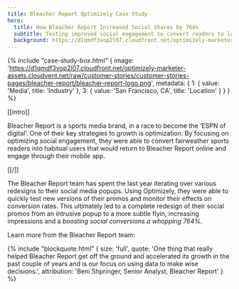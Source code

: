 ```yaml
---
title: Bleacher Report Optimizely Case Study
hero:
  title: How Bleacher Report Increased Social Shares by 764%
  subtitle: Testing improved social engagement to convert readers to loyal users
  background: https://d1qmdf3vop2l07.cloudfront.net/optimizely-marketer-assets.cloudvent.net/raw/customer-stories/customer-stories-pages/bleacher-report/bleacher-report-hero.jpg
---
```

{% include "case-study-box.html"
    {
    image: 'https://d1qmdf3vop2l07.cloudfront.net/optimizely-marketer-assets.cloudvent.net/raw/customer-stories/customer-stories-pages/bleacher-report/bleacher-report-logo.png',
    metadata: {
      1: {
        value: 'Media',
        title: 'Industry'
      },
      3: {
        value: 'San Francisco, CA',
        title: 'Location'
      }
    }
  }
%}

[[intro]]

Bleacher Report is a sports media brand, in a race to become the ‘ESPN of digital’. One of their key strategies to growth is optimization. By focusing on optimizing social engagement, they were able to convert fairweather sports readers into habitual users that would return to Bleacher Report online and engage through their mobile app.

[[/]]

The Bleacher Report team has spent the last year iterating over various redesigns to their social media popups. Using Optimizely, they were able to quickly test new versions of their promos and monitor their effects on conversion rates. This ultimately led to a complete redesign of their social promos from an intrusive popup to a more subtle flyin, increasing impressions and a *boosting social conversions a whopping 764%*.

Learn more from the Bleacher Report team:

<script type='text/javascript' id='vidyard_embed_code_NwKq3T25SKMK4fLZopFjww' src='//play.vidyard.com/NwKq3T25SKMK4fLZopFjww.js?v=3.1.1&type=inline'></script>

{% include "blockquote.html"
  {
    size: 'full',
    quote: 'One thing that really helped Bleacher Report get off the ground and accelerated its growth in the past couple of years and is our focus on using data to make wise decisions.',
    attribution: 'Beni Shpringer, Senior Analyst, Bleacher Report'
  }
%}

